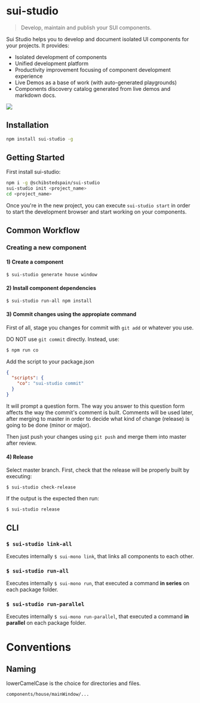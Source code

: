 # sui-studio
> Develop, maintain and publish your SUI components.


Sui Studio helps you to develop and document isolated UI components for your projects. It provides:

* Isolated development of components
* Unified development platform
* Productivity improvement focusing of component development experience
* Live Demos as a base of work (with auto-generated playgrounds)
* Components discovery catalog generated from live demos and markdown docs.

![](./assets/sui-studio-demo.gif)

## Installation

```sh
npm install sui-studio -g
```

## Getting Started

First install sui-studio:

```sh
npm i -g @schibstedspain/sui-studio
sui-studio init <project_name>
cd <project_name>
```

Once you're in the new project, you can execute `sui-studio start` in order to start the development browser and start working on your components.




## Common Workflow

### Creating a new component
#### 1) Create a component

```sh
$ sui-studio generate house window
```

#### 2) Install component dependencies

```sh
$ sui-studio run-all npm install
```

#### 3) Commit changes using the appropiate command

First of all, stage you changes for commit with ```git add``` or whatever you use.

DO NOT use ```git commit``` directly. Instead, use:

```sh
$ npm run co
```

Add the script to your package.json

```json
{
  "scripts": {
    "co": "sui-studio commit"
  }
}
```

It will prompt a question form. The way you answer to this question form affects the way the commit's comment is built. Comments will be used later, after merging to master in order to decide what kind of change (release) is going to be done (minor or major).

Then just push your changes using ```git push``` and merge them into master after review.

#### 4) Release

Select master branch. First, check that the release will be properly built by executing:
```
$ sui-studio check-release
```
If the output is the expected then run:
```
$ sui-studio release
```

## CLI

### `$ sui-studio link-all`

Executes internally `$ sui-mono link`, that links all components to each other.


### `$ sui-studio run-all`

Executes internally `$ sui-mono run`, that executed a command **in series** on each package folder.

### `$ sui-studio run-parallel`

Executes internally `$ sui-mono run-parallel`, that executed a command **in parallel** on each package folder.

# Conventions

## Naming
lowerCamelCase is the choice for directories and files.
```
components/house/mainWindow/...
```
